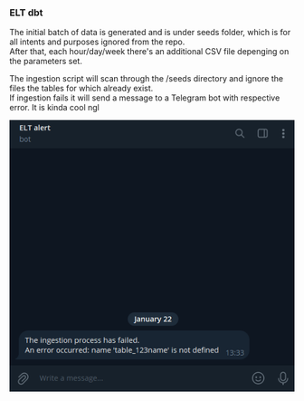 ### ELT dbt

The initial batch of data is generated and is under seeds folder, which is for all intents and purposes ignored from the repo. <br>
After that, each hour/day/week there's an additional CSV file depenging on the parameters set. <br>

The ingestion script will scan through the /seeds directory and ignore the files the tables for which already exist. <br>
If ingestion fails it will send a message to a Telegram bot with respective error. It is kinda cool ngl <br>

![look_at_this](tg_bot_msg.png)
